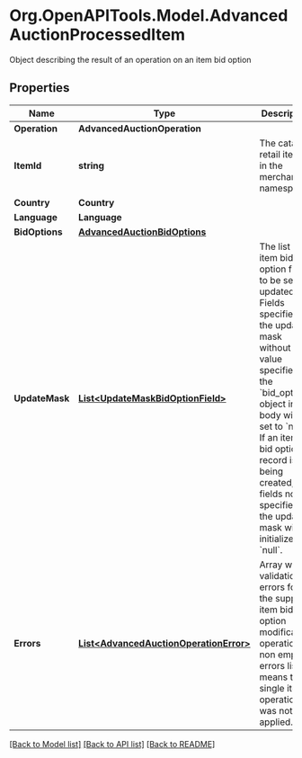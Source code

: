 # Org.OpenAPITools.Model.AdvancedAuctionProcessedItem
Object describing the result of an operation on an item bid option

## Properties

Name | Type | Description | Notes
------------ | ------------- | ------------- | -------------
**Operation** | **AdvancedAuctionOperation** |  | 
**ItemId** | **string** | The catalog retail item id in the merchant namespace | 
**Country** | **Country** |  | 
**Language** | **Language** |  | 
**BidOptions** | [**AdvancedAuctionBidOptions**](AdvancedAuctionBidOptions.md) |  | 
**UpdateMask** | [**List&lt;UpdateMaskBidOptionField&gt;**](UpdateMaskBidOptionField.md) | The list of item bid option fields to be set or updated. Fields specified in the updated mask without a value specified in the &#x60;bid_options&#x60; object in the body will be set to &#x60;null&#x60;. If an item bid option record is being created, fields not specified in the update mask will be initialized to &#x60;null&#x60;. | 
**Errors** | [**List&lt;AdvancedAuctionOperationError&gt;**](AdvancedAuctionOperationError.md) | Array with validation errors for the supplied item bid option modification operation. A non empty errors list means this single item operation was not applied. | [optional] 

[[Back to Model list]](../README.md#documentation-for-models) [[Back to API list]](../README.md#documentation-for-api-endpoints) [[Back to README]](../README.md)

